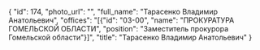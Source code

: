 {
    "id": 174,
    "photo_url": "",
    "full_name": "Тарасенко Владимир Анатольевич",
    "offices": "[{\"id\": \"03-00\", \"name\": \"ПРОКУРАТУРА ГОМЕЛЬСКОЙ ОБЛАСТИ\", \"position\": \"Заместитель прокурора Гомельской области\"}]",
    "title": "Тарасенко Владимир Анатольевич"
}